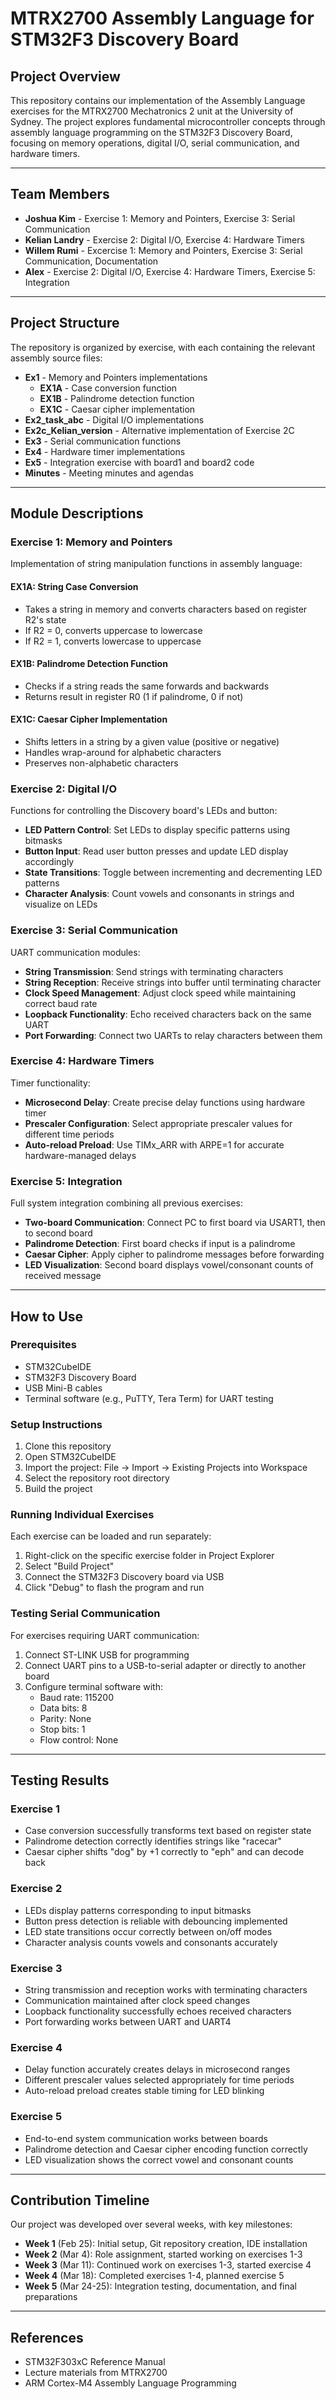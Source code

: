 # MTRX2700 Assembly Language for STM32F3 Discovery Board

## Project Overview

This repository contains our implementation of the Assembly Language exercises for the MTRX2700 Mechatronics 2 unit at the University of Sydney. The project explores fundamental microcontroller concepts through assembly language programming on the STM32F3 Discovery Board, focusing on memory operations, digital I/O, serial communication, and hardware timers.

---

## Team Members

- **Joshua Kim** - Exercise 1: Memory and Pointers, Exercise 3: Serial Communication
- **Kelian Landry** - Exercise 2: Digital I/O, Exercise 4: Hardware Timers
- **Willem Rumi** - Excercise 1: Memory and Pointers, Exercise 3: Serial Communication, Documentation
- **Alex** - Exercise 2: Digital I/O, Exercise 4: Hardware Timers, Exercise 5: Integration

---

## Project Structure

The repository is organized by exercise, with each containing the relevant assembly source files:

* **Ex1** - Memory and Pointers implementations
  * **EX1A** - Case conversion function
  * **EX1B** - Palindrome detection function
  * **EX1C** - Caesar cipher implementation
* **Ex2_task_abc** - Digital I/O implementations
* **Ex2c_Kelian_version** - Alternative implementation of Exercise 2C
* **Ex3** - Serial communication functions
* **Ex4** - Hardware timer implementations
* **Ex5** - Integration exercise with board1 and board2 code
* **Minutes** - Meeting minutes and agendas

---

## Module Descriptions

### Exercise 1: Memory and Pointers

Implementation of string manipulation functions in assembly language:

#### EX1A: String Case Conversion
- Takes a string in memory and converts characters based on register R2's state
- If R2 = 0, converts uppercase to lowercase
- If R2 = 1, converts lowercase to uppercase

#### EX1B: Palindrome Detection Function
- Checks if a string reads the same forwards and backwards
- Returns result in register R0 (1 if palindrome, 0 if not)

#### EX1C: Caesar Cipher Implementation
- Shifts letters in a string by a given value (positive or negative)
- Handles wrap-around for alphabetic characters
- Preserves non-alphabetic characters

### Exercise 2: Digital I/O

Functions for controlling the Discovery board's LEDs and button:

- **LED Pattern Control**: Set LEDs to display specific patterns using bitmasks
- **Button Input**: Read user button presses and update LED display accordingly
- **State Transitions**: Toggle between incrementing and decrementing LED patterns
- **Character Analysis**: Count vowels and consonants in strings and visualize on LEDs

### Exercise 3: Serial Communication

UART communication modules:

- **String Transmission**: Send strings with terminating characters
- **String Reception**: Receive strings into buffer until terminating character
- **Clock Speed Management**: Adjust clock speed while maintaining correct baud rate
- **Loopback Functionality**: Echo received characters back on the same UART
- **Port Forwarding**: Connect two UARTs to relay characters between them

### Exercise 4: Hardware Timers

Timer functionality:

- **Microsecond Delay**: Create precise delay functions using hardware timer
- **Prescaler Configuration**: Select appropriate prescaler values for different time periods
- **Auto-reload Preload**: Use TIMx_ARR with ARPE=1 for accurate hardware-managed delays

### Exercise 5: Integration

Full system integration combining all previous exercises:

- **Two-board Communication**: Connect PC to first board via USART1, then to second board
- **Palindrome Detection**: First board checks if input is a palindrome
- **Caesar Cipher**: Apply cipher to palindrome messages before forwarding
- **LED Visualization**: Second board displays vowel/consonant counts of received message

---

## How to Use

### Prerequisites

- STM32CubeIDE
- STM32F3 Discovery Board
- USB Mini-B cables
- Terminal software (e.g., PuTTY, Tera Term) for UART testing

### Setup Instructions

1. Clone this repository
2. Open STM32CubeIDE
3. Import the project: File → Import → Existing Projects into Workspace
4. Select the repository root directory
5. Build the project

### Running Individual Exercises

Each exercise can be loaded and run separately:

1. Right-click on the specific exercise folder in Project Explorer
2. Select "Build Project"
3. Connect the STM32F3 Discovery board via USB
4. Click "Debug" to flash the program and run

### Testing Serial Communication

For exercises requiring UART communication:

1. Connect ST-LINK USB for programming
2. Connect UART pins to a USB-to-serial adapter or directly to another board
3. Configure terminal software with:
   - Baud rate: 115200
   - Data bits: 8
   - Parity: None
   - Stop bits: 1
   - Flow control: None

---

## Testing Results

### Exercise 1
- Case conversion successfully transforms text based on register state
- Palindrome detection correctly identifies strings like "racecar"
- Caesar cipher shifts "dog" by +1 correctly to "eph" and can decode back

### Exercise 2
- LEDs display patterns corresponding to input bitmasks
- Button press detection is reliable with debouncing implemented
- LED state transitions occur correctly between on/off modes
- Character analysis counts vowels and consonants accurately

### Exercise 3
- String transmission and reception works with terminating characters
- Communication maintained after clock speed changes
- Loopback functionality successfully echoes received characters
- Port forwarding works between UART and UART4

### Exercise 4
- Delay function accurately creates delays in microsecond ranges
- Different prescaler values selected appropriately for time periods
- Auto-reload preload creates stable timing for LED blinking

### Exercise 5
- End-to-end system communication works between boards
- Palindrome detection and Caesar cipher encoding function correctly
- LED visualization shows the correct vowel and consonant counts

---

## Contribution Timeline

Our project was developed over several weeks, with key milestones:

- **Week 1** (Feb 25): Initial setup, Git repository creation, IDE installation
- **Week 2** (Mar 4): Role assignment, started working on exercises 1-3
- **Week 3** (Mar 11): Continued work on exercises 1-3, started exercise 4
- **Week 4** (Mar 18): Completed exercises 1-4, planned exercise 5
- **Week 5** (Mar 24-25): Integration testing, documentation, and final preparations

---

## References

- STM32F303xC Reference Manual
- Lecture materials from MTRX2700
- ARM Cortex-M4 Assembly Language Programming
